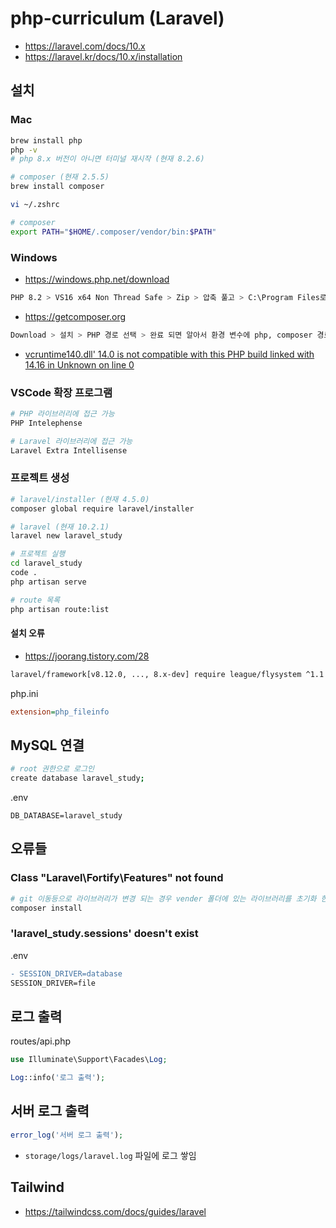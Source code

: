# php-curriculum (Laravel)
* https://laravel.com/docs/10.x
* https://laravel.kr/docs/10.x/installation

## 설치
### Mac
```sh
brew install php
php -v
# php 8.x 버전이 아니면 터미널 재시작 (현재 8.2.6)

# composer (현재 2.5.5)
brew install composer
```
```sh
vi ~/.zshrc

# composer
export PATH="$HOME/.composer/vendor/bin:$PATH"
```

### Windows
* https://windows.php.net/download
```sh
PHP 8.2 > VS16 x64 Non Thread Safe > Zip > 압축 풀고 > C:\Program Files로 이동
```

* https://getcomposer.org
```sh
Download > 설치 > PHP 경로 선택 > 완료 되면 알아서 환경 변수에 php, composer 경로 추가 됨
```
* [vcruntime140.dll' 14.0 is not compatible with this PHP build linked with 14.16 in Unknown on line 0](https://phodobit.kr/43)

### VSCode 확장 프로그램
```sh
# PHP 라이브러리에 접근 가능
PHP Intelephense

# Laravel 라이브러리에 접근 가능
Laravel Extra Intellisense
```

### 프로젝트 생성
```sh
# laravel/installer (현재 4.5.0)
composer global require laravel/installer

# laravel (현재 10.2.1)
laravel new laravel_study

# 프로젝트 실행
cd laravel_study
code .
php artisan serve

# route 목록
php artisan route:list
```

#### 설치 오류
* https://joorang.tistory.com/28
```sh
laravel/framework[v8.12.0, ..., 8.x-dev] require league/flysystem ^1.1 -> satisfiable by league/flysystem[1.1.0, ..., 1.x-dev]
```
php.ini
```ini
extension=php_fileinfo
```

## MySQL 연결
```sh
# root 권한으로 로그인
create database laravel_study;
```
.env
```env
DB_DATABASE=laravel_study
```

## 오류들
### Class "Laravel\Fortify\Features" not found
```sh
# git 이동등으로 라이브러리가 변경 되는 경우 vender 폴더에 있는 라이브러리를 초기화 한다.
composer install
```

### 'laravel_study.sessions' doesn't exist
.env
```diff
- SESSION_DRIVER=database
SESSION_DRIVER=file
```

## 로그 출력
routes/api.php
```php
use Illuminate\Support\Facades\Log;

Log::info('로그 출력');
```

## 서버 로그 출력
```php
error_log('서버 로그 출력');
```

* `storage/logs/laravel.log` 파일에 로그 쌓임

## Tailwind
* https://tailwindcss.com/docs/guides/laravel
